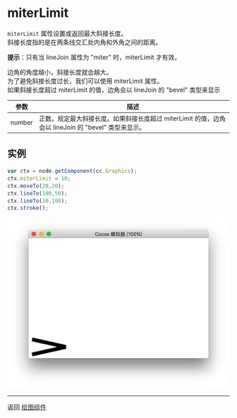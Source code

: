 # miterLimit

`miterLimit` 属性设置或返回最大斜接长度。   
斜接长度指的是在两条线交汇处内角和外角之间的距离。   

**提示**：只有当 lineJoin 属性为 "miter" 时，miterLimit 才有效。

边角的角度越小，斜接长度就会越大。   
为了避免斜接长度过长，我们可以使用 miterLimit 属性。   
如果斜接长度超过 miterLimit 的值，边角会以 lineJoin 的 "bevel" 类型来显示   

| 参数 |   描述
| -------------- | ----------- |
|number | 正数。规定最大斜接长度。如果斜接长度超过 miterLimit 的值，边角会以 lineJoin 的 "bevel" 类型来显示。

## 实例

```javascript
var ctx = node.getComponent(cc.Graphics);
ctx.miterLimit = 10;
ctx.moveTo(20,20);
ctx.lineTo(100,50);
ctx.lineTo(20,100);
ctx.stroke();
```

<a href="graphics/miterLimit.png"><img src="graphics/miterLimit.png"></a>


<hr>

返回 [绘图组件](index.md)
